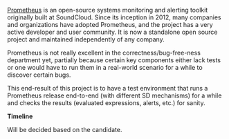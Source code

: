 [Prometheus](https://github.com/prometheus) is an open-source systems monitoring and alerting toolkit originally built at SoundCloud. Since its inception in 2012, many companies and organizations have adopted Prometheus, and the project has a very active developer and user community. It is now a standalone open source project and maintained independently of any company.  

Prometheus is not really excellent in the correctness/bug-free-ness department yet, partially because certain key components either lack tests or one would have to run them in a real-world scenario for a while to discover certain bugs.  

This end-result of this project is to have a test environment that runs a Prometheus release end-to-end (with different SD mechanisms) for a while and checks the results (evaluated expressions, alerts, etc.) for sanity.  

**Timeline**

Will be decided based on the candidate.
